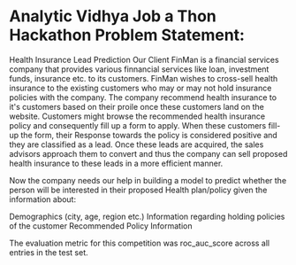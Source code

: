 # Analytic Vidhya Job a Thon Hackathon Problem Statement:

Health Insurance Lead Prediction
Our Client FinMan is a financial services company that provides various finnancial services like loan, investment funds, insurance etc.
to its customers. FinMan wishes to cross-sell health insurance to the existing customers who may or may not hold insurance policies
with the company. The company recommend health insurance to it's customers based on their proile once these customers land on
the website. Customers might browse the recommended health insurance policy and consequently fill up a form to apply. When these
customers fill-up the form, their Response towards the policy is considered positive and they are classified as a lead.
Once these leads are acquired, the sales advisors approach them to convert and thus the company can sell proposed health insurance
to these leads in a more efficient manner.

Now the company needs our help in building a model to predict whether the person will be interested in their proposed Health
plan/policy given the information about:

Demographics (city, age, region etc.)
Information regarding holding policies of the customer
Recommended Policy Information

The evaluation metric for this competition was roc_auc_score across all entries in the test set.


